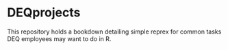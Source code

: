 # DEQprojects
This repository holds a bookdown detailing simple reprex for common tasks DEQ employees may want to do in R.
